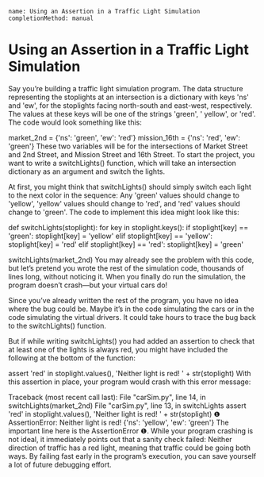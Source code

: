 ```ngMeta
name: Using an Assertion in a Traffic Light Simulation
completionMethod: manual
```
# Using an Assertion in a Traffic Light Simulation
Say you’re building a traffic light simulation program. The data structure representing the stoplights at an intersection is a dictionary with keys 'ns' and 'ew', for the stoplights facing north-south and east-west, respectively. The values at these keys will be one of the strings 'green', ' yellow', or 'red'. The code would look something like this:


market_2nd = {'ns': 'green', 'ew': 'red'}
mission_16th = {'ns': 'red', 'ew': 'green'}
These two variables will be for the intersections of Market Street and 2nd Street, and Mission Street and 16th Street. To start the project, you want to write a switchLights() function, which will take an intersection dictionary as an argument and switch the lights.

At first, you might think that switchLights() should simply switch each light to the next color in the sequence: Any 'green' values should change to 'yellow', 'yellow' values should change to 'red', and 'red' values should change to 'green'. The code to implement this idea might look like this:


def switchLights(stoplight):
    for key in stoplight.keys():
        if stoplight[key] == 'green':
            stoplight[key] = 'yellow'
        elif stoplight[key] == 'yellow':
            stoplight[key] = 'red'
        elif stoplight[key] == 'red':
            stoplight[key] = 'green'

switchLights(market_2nd)
You may already see the problem with this code, but let’s pretend you wrote the rest of the simulation code, thousands of lines long, without noticing it. When you finally do run the simulation, the program doesn’t crash—but your virtual cars do!

Since you’ve already written the rest of the program, you have no idea where the bug could be. Maybe it’s in the code simulating the cars or in the code simulating the virtual drivers. It could take hours to trace the bug back to the switchLights() function.

But if while writing switchLights() you had added an assertion to check that at least one of the lights is always red, you might have included the following at the bottom of the function:


assert 'red' in stoplight.values(), 'Neither light is red! ' + str(stoplight)
With this assertion in place, your program would crash with this error message:


   Traceback (most recent call last):
     File "carSim.py", line 14, in <module>
       switchLights(market_2nd)
     File "carSim.py", line 13, in switchLights
       assert 'red' in stoplight.values(), 'Neither light is red! ' + str(stoplight)
❶ AssertionError: Neither light is red! {'ns': 'yellow', 'ew': 'green'}
The important line here is the AssertionError ❶. While your program crashing is not ideal, it immediately points out that a sanity check failed: Neither direction of traffic has a red light, meaning that traffic could be going both ways. By failing fast early in the program’s execution, you can save yourself a lot of future debugging effort.

